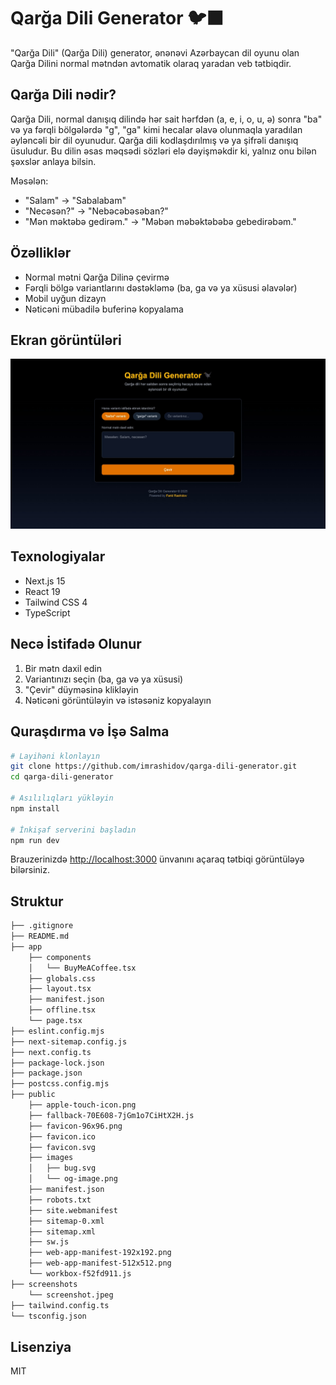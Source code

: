 # Qarğa Dili Generator 🐦‍⬛

"Qarğa Dili" (Qarğa Dili) generator, ənənəvi Azərbaycan dil oyunu olan Qarğa Dilini normal mətndən avtomatik olaraq yaradan veb tətbiqdir.

## Qarğa Dili nədir?

Qarğa Dili, normal danışıq dilində hər sait hərfdən (a, e, i, o, u, ə) sonra "ba" və ya fərqli bölgələrdə "g", "ga" kimi hecalar əlavə olunmaqla yaradılan əyləncəli bir dil oyunudur.
Qarğa dili kodlaşdırılmış və ya şifrəli danışıq üsuludur. Bu dilin əsas məqsədi sözləri elə dəyişməkdir ki, yalnız onu bilən şəxslər anlaya bilsin.

Məsələn:

- "Salam" → "Sabalabam"
- "Necəsən?" → "Nebəcəbəsəban?"
- "Mən məktəbə gedirəm." → "Məbən məbəktəbəbə gebedirəbəm."

## Özəlliklər

- Normal mətni Qarğa Dilinə çevirmə
- Fərqli bölgə variantlarını dəstəkləmə (ba, ga və ya xüsusi əlavələr)
- Mobil uyğun dizayn
- Nəticəni mübadilə buferinə kopyalama

## Ekran görüntüləri

![Home Page](screenshots/screenshot.jpeg)

## Texnologiyalar

- Next.js 15
- React 19
- Tailwind CSS 4
- TypeScript

## Necə İstifadə Olunur

1. Bir mətn daxil edin
2. Variantınızı seçin (ba, ga və ya xüsusi)
3. "Çevir" düyməsinə klikləyin
4. Nəticəni görüntüləyin və istəsəniz kopyalayın

## Quraşdırma və İşə Salma

```bash
# Layihəni klonlayın
git clone https://github.com/imrashidov/qarga-dili-generator.git
cd qarga-dili-generator

# Asılılıqları yükləyin
npm install

# İnkişaf serverini başladın
npm run dev
```

Brauzerinizdə [http://localhost:3000](http://localhost:3000) ünvanını açaraq tətbiqi görüntüləyə bilərsiniz.

## Struktur
```bash
├── .gitignore
├── README.md
├── app
    ├── components
    │   └── BuyMeACoffee.tsx
    ├── globals.css
    ├── layout.tsx
    ├── manifest.json
    ├── offline.tsx
    └── page.tsx
├── eslint.config.mjs
├── next-sitemap.config.js
├── next.config.ts
├── package-lock.json
├── package.json
├── postcss.config.mjs
├── public
    ├── apple-touch-icon.png
    ├── fallback-70E608-7jGm1o7CiHtX2H.js
    ├── favicon-96x96.png
    ├── favicon.ico
    ├── favicon.svg
    ├── images
    │   ├── bug.svg
    │   └── og-image.png
    ├── manifest.json
    ├── robots.txt
    ├── site.webmanifest
    ├── sitemap-0.xml
    ├── sitemap.xml
    ├── sw.js
    ├── web-app-manifest-192x192.png
    ├── web-app-manifest-512x512.png
    └── workbox-f52fd911.js
├── screenshots
    └── screenshot.jpeg
├── tailwind.config.ts
└── tsconfig.json
```

## Lisenziya

MIT
